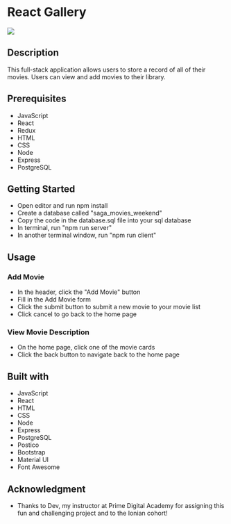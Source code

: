# React Gallery

<img src='/src/images/weekend-movie-sagas.gif'></img>

## Description 
This full-stack application allows users to store a record of all of their movies. Users can view and add movies to their library.

## Prerequisites
- JavaScript 
- React
- Redux 
- HTML
- CSS
- Node
- Express 
- PostgreSQL 

## Getting Started 
- Open editor and run npm install
- Create a database called "saga_movies_weekend"
- Copy the code in the database.sql file into your sql database
- In terminal, run "npm run server"
- In another terminal window, run "npm run client"

## Usage 
### Add Movie 
- In the header, click the "Add Movie" button 
- Fill in the Add Movie form 
- Click the submit button to submit a new movie to your movie list
- Click cancel to go back to the home page 

### View Movie Description 
- On the home page, click one of the movie cards 
- Click the back button to navigate back to the home page 

## Built with 
- JavaScript 
- React
- HTML
- CSS
- Node
- Express 
- PostgreSQL 
- Postico
- Bootstrap 
- Material UI 
- Font Awesome 

## Acknowledgment 
- Thanks to Dev, my instructor at Prime Digital Academy for assigning this fun and challenging project and to the Ionian cohort!